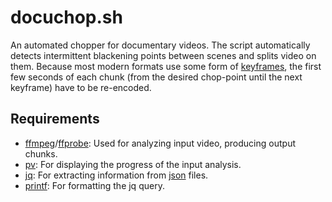 docuchop.sh
===========

An automated chopper for documentary videos. The script automatically
detects intermittent blackening points between scenes and splits video
on them.
Because most modern formats use some form of [keyframes](http://en.wikipedia.org/wiki/I-frame#Intra_coded_frames.2Fslices_.28I.E2.80.91frames.2Fslices_or_Key_frames.29),
the first few seconds of each chunk (from the desired chop-point until
the next keyframe) have to be re-encoded.

Requirements
------------

* [ffmpeg](http://www.ffmpeg.org/ffmpeg.html)/[ffprobe](http://www.ffmpeg.org/ffprobe.html):
  Used for analyzing input video, producing output chunks.
* [pv](http://www.commandlinefu.com/commands/tagged/609/pv):
  For displaying the progress of the input analysis.
* [jq](http://stedolan.github.io/jq/): For extracting information from [json](http://en.wikipedia.org/wiki/JSON) files.
* [printf](http://www.ss64.com/bash/printf.html): For formatting the jq query.


